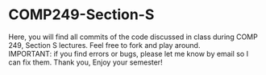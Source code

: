 # COMP249-Section-S
Here, you will find all commits of the code discussed in class during COMP 249, Section S lectures. Feel free to fork and play around.  
IMPORTANT: if you find errors or bugs, please let me know by email so I can fix them.
Thank you,  Enjoy your semester!
